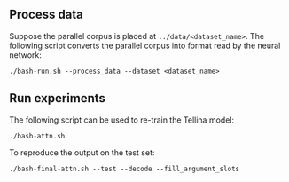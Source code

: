 ## Process data

Suppose the parallel corpus is placed at `../data/<dataset_name>`. The following script converts the parallel corpus into format read by the neural network:
```
./bash-run.sh --process_data --dataset <dataset_name>
```

## Run experiments

The following script can be used to re-train the Tellina model:
```
./bash-attn.sh
```

To reproduce the output on the test set:
```
./bash-final-attn.sh --test --decode --fill_argument_slots
```

